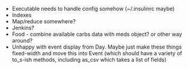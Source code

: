 * Executable needs to handle config somehow (~/.insulinrc maybe)
* Indexes
* Map/reduce somewhere?
* Jenkins?
* Food - combine available carbs data with meds object? or other way around?
* Unhappy with event display from Day. Maybe just make these things fixed-width and move this into Event (which should have a variety of to_s-ish methods, including as_csv which takes a list of fields)
